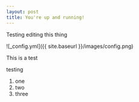```yaml
---
layout: post
title: You're up and running!
---
```


Testing editing this thing

![_config.yml]({{ site.baseurl }}/images/config.png)

This is a test

testing
1. one
1. two
1. three
